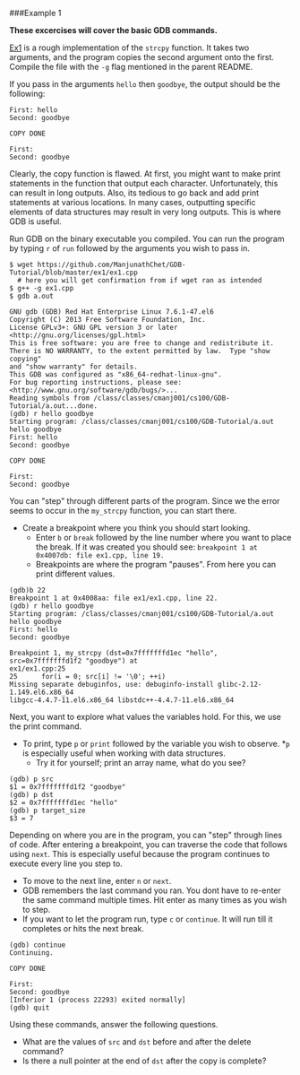###Example 1

**These excercises will cover the basic GDB commands.**

[Ex1](ex1.cpp) is a rough implementation of the `strcpy` function. It takes
two arguments, and the program copies the second argument onto the first.
Compile the file with the `-g` flag mentioned in the parent README.

If you pass in the arguments `hello` then `goodbye`, the output should be the following:

```
First: hello
Second: goodbye

COPY DONE

First: 
Second: goodbye
```

Clearly, the copy function is flawed. At first, you might want to make print
statements in the function that output each character. Unfortunately, this
can result in long outputs. Also, its tedious to go back and add print
statements at various locations. In many cases, outputting specific elements
of data structures may result in very long outputs. 
This is where GDB is useful.

Run GDB on the binary executable you compiled. You can run the program by 
typing `r` of `run` followed by the arguments you wish to pass in.

```
$ wget https://github.com/ManjunathChet/GDB-Tutorial/blob/master/ex1/ex1.cpp
  # here you will get confirmation from if wget ran as intended
$ g++ -g ex1.cpp
$ gdb a.out 

GNU gdb (GDB) Red Hat Enterprise Linux 7.6.1-47.el6
Copyright (C) 2013 Free Software Foundation, Inc.
License GPLv3+: GNU GPL version 3 or later <http://gnu.org/licenses/gpl.html>
This is free software: you are free to change and redistribute it.
There is NO WARRANTY, to the extent permitted by law.  Type "show copying"
and "show warranty" for details.
This GDB was configured as "x86_64-redhat-linux-gnu".
For bug reporting instructions, please see:
<http://www.gnu.org/software/gdb/bugs/>...
Reading symbols from /class/classes/cmanj001/cs100/GDB-Tutorial/a.out...done.
(gdb) r hello goodbye
Starting program: /class/classes/cmanj001/cs100/GDB-Tutorial/a.out hello goodbye
First: hello
Second: goodbye

COPY DONE

First: 
Second: goodbye
```

You can "step" through different parts of the program. Since we the
error seems to occur in the `my_strcpy` function, you can start there.

* Create a breakpoint where you think you should start looking.
  * Enter `b` or `break` followed by the line number where you want to place the break.
  If it was created you should see:
  `breakpoint 1 at 0x4007db: file ex1.cpp, line 19.`
  * Breakpoints are where the program "pauses". From here you can print different values.

```
(gdb)b 22
Breakpoint 1 at 0x4008aa: file ex1/ex1.cpp, line 22.
(gdb) r hello goodbye
Starting program: /class/classes/cmanj001/cs100/GDB-Tutorial/a.out hello goodbye
First: hello
Second: goodbye

Breakpoint 1, my_strcpy (dst=0x7fffffffd1ec "hello", src=0x7fffffffd1f2 "goodbye") at
ex1/ex1.cpp:25
25      for(i = 0; src[i] != '\0'; ++i)
Missing separate debuginfos, use: debuginfo-install glibc-2.12-1.149.el6.x86_64
libgcc-4.4.7-11.el6.x86_64 libstdc++-4.4.7-11.el6.x86_64
```

Next, you want to explore what values the variables hold. For this, we use
the print command. 

* To print, type `p` or `print` followed by the variable you wish to observe.
  *`p` is especially useful when working with data structures. 
  * Try it for yourself; print an array name, what do you see?

```
(gdb) p src
$1 = 0x7fffffffd1f2 "goodbye"
(gdb) p dst
$2 = 0x7fffffffd1ec "hello"
(gdb) p target_size
$3 = 7
```

Depending on where you are in the program, you can "step" through lines of code.
After entering a breakpoint, you can traverse the code that follows using `next`.
This is especially useful because the program continues to execute every line you step
to. 

* To move to the next line, enter `n` or `next`.
* GDB remembers the last command you ran. You dont have to re-enter the same command multiple times. Hit enter as many times as you wish to step.
* If you want to let the program run, type `c` or `continue`. It will run till it completes or hits the next break.

```
(gdb) continue
Continuing.

COPY DONE

First: 
Second: goodbye
[Inferior 1 (process 22293) exited normally]
(gdb) quit 
```

Using these commands, answer the following questions.

* What are the values of `src` and `dst` before and after the delete command?
* Is there a null pointer at the end of `dst` after the copy is complete?
